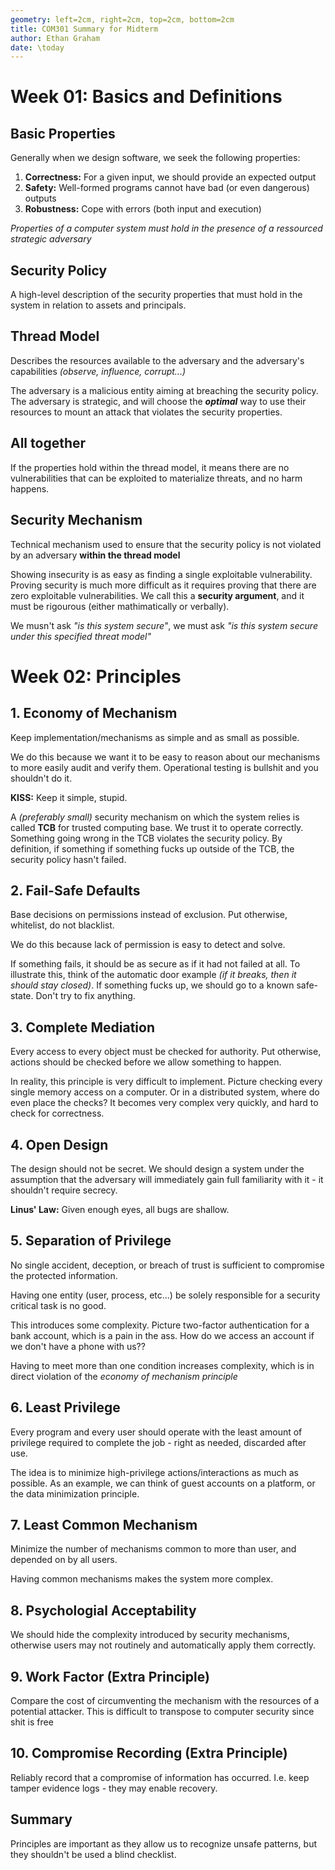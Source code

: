 ```yaml
---
geometry: left=2cm, right=2cm, top=2cm, bottom=2cm
title: COM301 Summary for Midterm
author: Ethan Graham
date: \today
---
```


# Week 01: Basics and Definitions

## Basic Properties
Generally when we design software, we seek the following properties:

1. **Correctness:** For a given input, we should provide an expected output
2. **Safety:** Well-formed programs cannot have bad (or even dangerous) outputs
3. **Robustness:** Cope with errors (both input and execution)

*Properties of a computer system must hold in the presence of a ressourced strategic adversary*

## Security Policy
A high-level description of the security properties that must hold in the 
system in relation to assets and principals.

## Thread Model 
Describes the resources available to the adversary and the adversary's
capabilities *(observe, influence, corrupt...)*

The adversary is a malicious entity aiming at breaching the security policy.
The adversary is strategic, and will choose the ***optimal*** way to use their
resources to mount an attack that violates the security properties.


## All together
If the properties hold within the thread model, it means there are no vulnerabilities
that can be exploited to materialize threats, and no harm happens.

## Security Mechanism
Technical mechanism used to ensure that the security policy is not violated
by an adversary **within the thread model**

Showing insecurity is as easy as finding a single exploitable vulnerability. 
Proving security is much more difficult as it requires proving that there are
zero exploitable vulnerabilities. We call this a **security argument**, and it
must be rigourous (either mathimatically or verbally).

We musn't ask *"is this system secure"*, we must ask
*"is this system secure under this specified threat model"*

# Week 02: Principles

## 1. Economy of Mechanism
Keep implementation/mechanisms as simple and as small as possible.

We do this because we want it to be easy to reason about our mechanisms to more
easily audit and verify them. Operational testing is bullshit and you shouldn't
do it.

**KISS:** Keep it simple, stupid.

A *(preferably small)* security mechanism on which the system relies is called
**TCB** for trusted computing base. We trust it to operate correctly. Something
going wrong in the TCB violates the security policy. By definition, if something
if something fucks up outside of the TCB, the security policy hasn't failed.

## 2. Fail-Safe Defaults
Base decisions on permissions instead of exclusion. Put otherwise, whitelist,
do not blacklist.

We do this because lack of permission is easy to detect and solve. 

If something fails, it should be as secure as if it had not failed at all. To
illustrate this, think of the automatic door example *(if it breaks, then it should stay closed)*.
If something fucks up, we should go to a known safe-state. Don't try to fix anything.

## 3. Complete Mediation
Every access to every object must be checked for authority. Put otherwise,
actions should be checked before we allow something to happen.

In reality, this principle is very difficult to implement. Picture checking
every single memory access on a computer. Or in a distributed system, where
do even place the checks? It becomes very complex very quickly, and hard to check
for correctness.

## 4. Open Design
The design should not be secret. We should design a system under the assumption
that the adversary will immediately gain full familiarity with it - it shouldn't
require secrecy.

**Linus' Law:** Given enough eyes, all bugs are shallow.

## 5. Separation of Privilege
No single accident, deception, or breach of trust is sufficient to compromise
the protected information.

Having one entity (user, process, etc...) be solely responsible for a security
critical task is no good.

This introduces some complexity. Picture two-factor authentication for a bank
account, which is a pain in the ass. How do we access an account if we don't
have a phone with us??

Having to meet more than one condition increases complexity, which is in direct
violation of the *economy of mechanism principle*

## 6. Least Privilege
Every program and every user should operate with the least amount of privilege
required to complete the job - right as needed, discarded after use.

The idea is to minimize high-privilege actions/interactions as much as possible.
As an example, we can think of guest accounts on a platform, or the
data minimization principle.

## 7. Least Common Mechanism
Minimize the number of mechanisms common to more than user, and depended on by
all users.

Having common mechanisms makes the system more complex.

## 8. Psychologial Acceptability
We should hide the complexity introduced by security mechanisms, otherwise
users may not routinely and automatically apply them correctly.

## 9. Work Factor (Extra Principle)
Compare the cost of circumventing the mechanism with the resources of a potential
attacker. This is difficult to transpose to computer security since shit is free

## 10. Compromise Recording (Extra Principle)
Reliably record that a compromise of information has occurred. I.e. keep
tamper evidence logs - they may enable recovery.

## Summary
Principles are important as they allow us to recognize unsafe patterns, but they
shouldn't be used a blind checklist.
